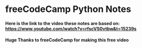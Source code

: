 # **freeCodeCamp Python Notes**
#### Here is the link to the video these notes are based on: <https://www.youtube.com/watch?v=rfscVS0vtbw&t=15239s>
#### **Huge Thanks to freeCodeCamp for making this free video**






